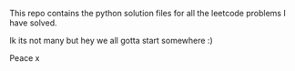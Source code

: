 This repo contains the python solution files for all the leetcode problems I have solved.

Ik its not many but hey we all gotta start somewhere :)

Peace x
